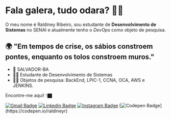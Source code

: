 # Fala galera, tudo odara? 👋🏿 
>
O meu nome é Raldiney Ribeiro, sou estudante de **Desenvolvimento de Sistemas** no SENAI e atualmente tenho o *DevOps* como objeto de pesquisa.
>
## 🌍 "Em tempos de crise, os sábios constroem pontes, enquanto os tolos constroem muros." 

- 📍 SALVADOR-BA
- 🧔🏾 Estudante de Desenvolvimento de Sistemas
- ✍🏿 Objetos de pesquisa: BackEnd, LPIC-1, CCNA, OCA, AWS e JENKINS.

Encontre-me aqui!  👇🏿

[![Gmail Badge](https://img.shields.io/badge/-raldineyr@gmail.com-DEB887?style=flat-square&logo=Gmail&logoColor=white&link=mailto:raldineyr@gmail.com)](mailto:raldineyr@gmail.com)
[![Linkedin Badge](https://img.shields.io/badge/-LinkedIn-CD853F?style=flat-square&logo=Linkedin&logoColor=white&link=https://www.linkedin.com/in/raldineyr/)](https://www.linkedin.com/in/raldineyr/) [![Instagram Badge](https://img.shields.io/badge/-Instagram-A0522D?style=flat-square&logo=Instagram&logoColor=white&link=https://www.instagram.com/raldineyr/)](https://www.instagram.com/raldineyr/) [![Codepen Badge](https://img.shields.io/badge/-Codepen-black?style=flat-square&logo=Codepen&logoColor=white&link=[https://codepen.io/raldineyr](https://codepen.io/raldineyr))](https://codepen.io/raldineyr)











